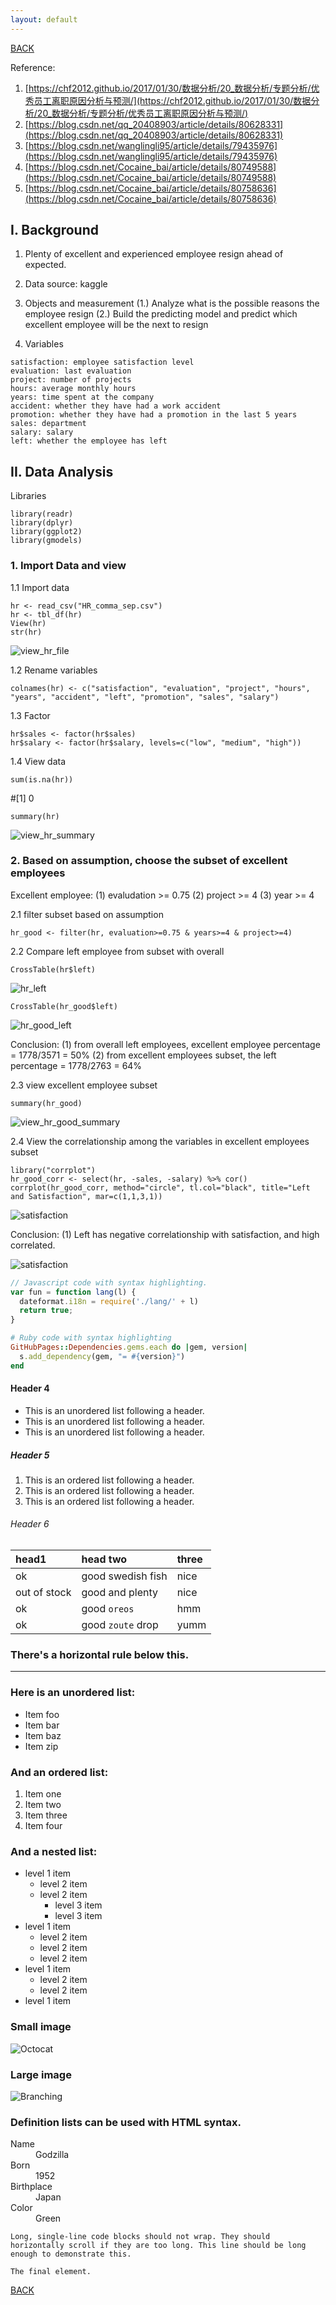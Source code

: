 ```yaml
---
layout: default
---
```


[BACK](./)

Reference:

1. [https://chf2012.github.io/2017/01/30/数据分析/20_数据分析/专题分析/优秀员工离职原因分析与预测/](https://chf2012.github.io/2017/01/30/数据分析/20_数据分析/专题分析/优秀员工离职原因分析与预测/)
2. [https://blog.csdn.net/qq_20408903/article/details/80628331](https://blog.csdn.net/qq_20408903/article/details/80628331)
3. [https://blog.csdn.net/wanglingli95/article/details/79435976](https://blog.csdn.net/wanglingli95/article/details/79435976)
4. [https://blog.csdn.net/Cocaine_bai/article/details/80749588](https://blog.csdn.net/Cocaine_bai/article/details/80749588)
5. [https://blog.csdn.net/Cocaine_bai/article/details/80758636](https://blog.csdn.net/Cocaine_bai/article/details/80758636)

## I. Background

1. Plenty of excellent and experienced employee resign ahead of expected.

1. Data source: kaggle

1. Objects and measurement
(1.) Analyze what is the possible reasons the employee resign
(2.) Build the predicting model and predict which excellent employee will be the next to resign

1. Variables

```
satisfaction: employee satisfaction level
evaluation: last evaluation
project: number of projects
hours: average monthly hours
years: time spent at the company
accident: whether they have had a work accident
promotion: whether they have had a promotion in the last 5 years
sales: department
salary: salary
left: whether the employee has left
```

## II. Data Analysis

Libraries

```
library(readr)
library(dplyr)
library(ggplot2)
library(gmodels)
```

### 1. Import Data and view

1.1 Import data

```
hr <- read_csv("HR_comma_sep.csv")
hr <- tbl_df(hr)
View(hr)
str(hr)
```
![view_hr_file](./images/view_hr_file.png)

1.2 Rename variables

```
colnames(hr) <- c("satisfaction", "evaluation", "project", "hours", "years", "accident", "left", "promotion", "sales", "salary")
```

1.3 Factor

```
hr$sales <- factor(hr$sales)
hr$salary <- factor(hr$salary, levels=c("low", "medium", "high"))
```

1.4 View data

```
sum(is.na(hr))
```
#[1] 0

```
summary(hr)
```
![view_hr_summary](./images/view_hr_summary.png)

### 2. Based on assumption, choose the subset of excellent employees
Excellent employee:
(1) evaludation >= 0.75
(2) project >= 4
(3) year >= 4

2.1 filter subset based on assumption

```
hr_good <- filter(hr, evaluation>=0.75 & years>=4 & project>=4)
```

2.2 Compare left employee from subset with overall
```
CrossTable(hr$left)
```
![hr_left](./images/hr_left.png)

```
CrossTable(hr_good$left)
```
![hr_good_left](./images/hr_good_left.png)

Conclusion:
(1) from overall left employees, excellent employee percentage = 1778/3571 = 50%
(2) from excellent employees subset, the left percentage = 1778/2763 = 64%

2.3 view excellent employee subset

```
summary(hr_good)
```
![view_hr_good_summary](./images/view_hr_good_summary.png)

2.4 View the correlationship among the variables in excellent employees subset

```
library("corrplot")
hr_good_corr <- select(hr, -sales, -salary) %>% cor()
corrplot(hr_good_corr, method="circle", tl.col="black", title="Left and Satisfaction", mar=c(1,1,3,1))
```
![satisfaction](./images/satisfaction.png)

Conclusion: 
(1) Left has negative correlationship with satisfaction, and high correlated.










![satisfaction](./images/satisfaction.png)

```js
// Javascript code with syntax highlighting.
var fun = function lang(l) {
  dateformat.i18n = require('./lang/' + l)
  return true;
}
```

```ruby
# Ruby code with syntax highlighting
GitHubPages::Dependencies.gems.each do |gem, version|
  s.add_dependency(gem, "= #{version}")
end
```

#### Header 4

*   This is an unordered list following a header.
*   This is an unordered list following a header.
*   This is an unordered list following a header.

##### Header 5

1.  This is an ordered list following a header.
2.  This is an ordered list following a header.
3.  This is an ordered list following a header.

###### Header 6

| head1        | head two          | three |
|:-------------|:------------------|:------|
| ok           | good swedish fish | nice  |
| out of stock | good and plenty   | nice  |
| ok           | good `oreos`      | hmm   |
| ok           | good `zoute` drop | yumm  |

### There's a horizontal rule below this.

* * *

### Here is an unordered list:

*   Item foo
*   Item bar
*   Item baz
*   Item zip

### And an ordered list:

1.  Item one
1.  Item two
1.  Item three
1.  Item four

### And a nested list:

- level 1 item
  - level 2 item
  - level 2 item
    - level 3 item
    - level 3 item
- level 1 item
  - level 2 item
  - level 2 item
  - level 2 item
- level 1 item
  - level 2 item
  - level 2 item
- level 1 item

### Small image

![Octocat](https://github.githubassets.com/images/icons/emoji/octocat.png)

### Large image

![Branching](https://guides.github.com/activities/hello-world/branching.png)


### Definition lists can be used with HTML syntax.

<dl>
<dt>Name</dt>
<dd>Godzilla</dd>
<dt>Born</dt>
<dd>1952</dd>
<dt>Birthplace</dt>
<dd>Japan</dd>
<dt>Color</dt>
<dd>Green</dd>
</dl>

```
Long, single-line code blocks should not wrap. They should horizontally scroll if they are too long. This line should be long enough to demonstrate this.
```

```
The final element.
```

[BACK](./)
